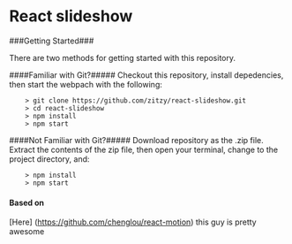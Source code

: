# React slideshow

###Getting Started###

There are two methods for getting started with this repository.

####Familiar with Git?#####
Checkout this repository, install depedencies, then start the webpach with the following:

```
	> git clone https://github.com/zitzy/react-slideshow.git
	> cd react-slideshow
	> npm install
	> npm start
```

####Not Familiar with Git?#####
Download repository as the .zip file.  Extract the contents of the zip file, then open your terminal, change to the project directory, and:

```
	> npm install
	> npm start
```


#### Based on ####
[Here] (https://github.com/chenglou/react-motion) this guy is pretty awesome